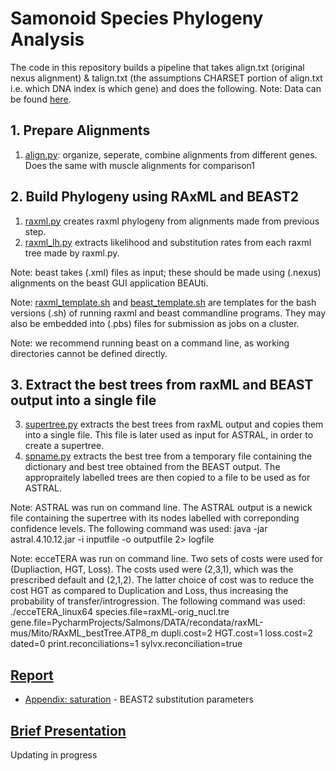 # Samonoid Species Phylogeny Analysis

The code in this repository builds a pipeline that takes align.txt (original nexus alignment) & talign.txt (the assumptions CHARSET portion of align.txt i.e. which DNA index is which gene) and does the following.
Note: Data can be found [here](https://www.ncbi.nlm.nih.gov/pubmed/23071608).

## 1. Prepare Alignments
  1. [align.py](./align.py): organize, seperate, combine alignments from different genes. Does the same with muscle alignments for comparison1

## 2. Build Phylogeny using RAxML and BEAST2
  1. [raxml.py](./raxml.py) creates raxml phylogeny from alignments made from previous step.
  2. [raxml_lh.py](./raxml_lh.py) extracts likelihood and substitution rates from each raxml tree made by raxml.py.

Note: beast takes (.xml) files as input; these should be made using (.nexus) alignments on the beast GUI application BEAUti.

Note: [raxml_template.sh](./raxml_template.sh) and [beast_template.sh](./beast_template.sh) are templates for the bash versions (.sh) of running raxml and beast commandline programs. They may also be embedded into (.pbs) files for submission as jobs on a cluster.

Note: we recommend running beast on a command line, as working directories cannot be defined directly.

## 3. Extract the best trees from raxML and BEAST output into a single file
  3. [supertree.py](./supertree.py) extracts the best trees from raxML output and copies them into a single file. This file is later used as input for ASTRAL, in order to create a supertree.
  4. [spname.py](./spname.py) extracts the best tree from a temporary file containing the dictionary and best tree obtained from the BEAST output. The appropraitely labelled trees are then copied to a file to be used as for ASTRAL. 

Note: ASTRAL was run on command line. The ASTRAL output is a newick file containing the supertree with its nodes labelled with correponding confidence levels. The following command was used:
java -jar astral.4.10.12.jar -i inputfile -o outputfile 2> logfile

Note: ecceTERA was run on command line. Two sets of costs were used for (Dupliaction, HGT, Loss). The costs used were (2,3,1), which was the prescribed default and (2,1,2). The latter choice of cost was to reduce the cost HGT as compared to Duplication and Loss, thus increasing the probability of transfer/introgression. The following command was used:
./ecceTERA_linux64 species.file=raxML-orig_nucl.tre gene.file=PycharmProjects/Salmons/DATA/recondata/raxML-mus/Mito/RAxML_bestTree.ATP8_m dupli.cost=2 HGT.cost=1 loss.cost=2 dated=0 print.reconciliations=1 sylvx.reconciliation=true


## [Report](./report.pdf)
+ [Appendix: saturation](./nucleotide_substitution) - BEAST2 substitution parameters

## [Brief Presentation](./presentation.pdf)

Updating in progress
